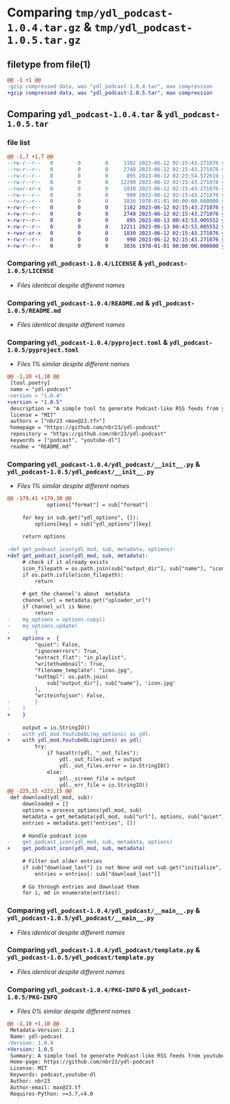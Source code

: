 # Comparing `tmp/ydl_podcast-1.0.4.tar.gz` & `tmp/ydl_podcast-1.0.5.tar.gz`

## filetype from file(1)

```diff
@@ -1 +1 @@
-gzip compressed data, was "ydl_podcast-1.0.4.tar", max compression
+gzip compressed data, was "ydl_podcast-1.0.5.tar", max compression
```

## Comparing `ydl_podcast-1.0.4.tar` & `ydl_podcast-1.0.5.tar`

### file list

```diff
@@ -1,7 +1,7 @@
--rw-r--r--   0        0        0     1102 2023-06-12 02:15:43.271076 ydl_podcast-1.0.4/LICENSE
--rw-r--r--   0        0        0     2748 2023-06-12 02:15:43.271076 ydl_podcast-1.0.4/README.md
--rw-r--r--   0        0        0      895 2023-06-12 02:23:54.572619 ydl_podcast-1.0.4/pyproject.toml
--rw-r--r--   0        0        0    12290 2023-06-12 02:15:43.271076 ydl_podcast-1.0.4/ydl_podcast/__init__.py
--rwxr-xr-x   0        0        0     1830 2023-06-12 02:15:43.271076 ydl_podcast-1.0.4/ydl_podcast/__main__.py
--rw-r--r--   0        0        0      990 2023-06-12 02:15:43.271076 ydl_podcast-1.0.4/ydl_podcast/template.py
--rw-r--r--   0        0        0     3836 1970-01-01 00:00:00.000000 ydl_podcast-1.0.4/PKG-INFO
+-rw-r--r--   0        0        0     1102 2023-06-12 02:15:43.271076 ydl_podcast-1.0.5/LICENSE
+-rw-r--r--   0        0        0     2748 2023-06-12 02:15:43.271076 ydl_podcast-1.0.5/README.md
+-rw-r--r--   0        0        0      895 2023-06-13 00:43:53.005552 ydl_podcast-1.0.5/pyproject.toml
+-rw-r--r--   0        0        0    12211 2023-06-13 00:43:53.005552 ydl_podcast-1.0.5/ydl_podcast/__init__.py
+-rwxr-xr-x   0        0        0     1830 2023-06-12 02:15:43.271076 ydl_podcast-1.0.5/ydl_podcast/__main__.py
+-rw-r--r--   0        0        0      990 2023-06-12 02:15:43.271076 ydl_podcast-1.0.5/ydl_podcast/template.py
+-rw-r--r--   0        0        0     3836 1970-01-01 00:00:00.000000 ydl_podcast-1.0.5/PKG-INFO
```

### Comparing `ydl_podcast-1.0.4/LICENSE` & `ydl_podcast-1.0.5/LICENSE`

 * *Files identical despite different names*

### Comparing `ydl_podcast-1.0.4/README.md` & `ydl_podcast-1.0.5/README.md`

 * *Files identical despite different names*

### Comparing `ydl_podcast-1.0.4/pyproject.toml` & `ydl_podcast-1.0.5/pyproject.toml`

 * *Files 1% similar despite different names*

```diff
@@ -1,10 +1,10 @@
 [tool.poetry]
 name = "ydl-podcast"
-version = "1.0.4"
+version = "1.0.5"
 description = "A simple tool to generate Podcast-like RSS feeds from youtube (or other youtube-dl supported services) channels, using youtube-dl"
 license = "MIT"
 authors = ["nbr23 <max@23.tf>"]
 homepage = "https://github.com/nbr23/ydl-podcast"
 repository = "https://github.com/nbr23/ydl-podcast"
 keywords = ["podcast", "youtube-dl"]
 readme = "README.md"
```

### Comparing `ydl_podcast-1.0.4/ydl_podcast/__init__.py` & `ydl_podcast-1.0.5/ydl_podcast/__init__.py`

 * *Files 1% similar despite different names*

```diff
@@ -179,41 +179,38 @@
             options["format"] = sub["format"]
 
     for key in sub.get("ydl_options", {}):
         options[key] = sub["ydl_options"][key]
 
     return options
 
-def get_podcast_icon(ydl_mod, sub, metadata, options):
+def get_podcast_icon(ydl_mod, sub, metadata):
     # check if it already exists
     icon_filepath = os.path.join(sub["output_dir"], sub["name"], "icon.jpg")
     if os.path.isfile(icon_filepath):
         return
 
     # get the channel's about  metadata
     channel_url = metadata.get("uploader_url")
     if channel_url is None:
         return
-    my_options = options.copy()
-    my_options.update(
-        {
+    options =  {
         "quiet": False,
         "ignoreerrors": True,
         "extract_flat": "in_playlist",
         "writethumbnail": True,
         "filename_template": "icon.jpg",
         "outtmpl": os.path.join(
             sub["output_dir"], sub["name"], 'icon.jpg'
         ),
         "writeinfojson": False,
-        }
-    )
+    }
 
     output = io.StringIO()
-    with ydl_mod.YoutubeDL(my_options) as ydl:
+    with ydl_mod.YoutubeDL(options) as ydl:
         try:
             if hasattr(ydl, "_out_files"):
                 ydl._out_files.out = output
                 ydl._out_files.error = io.StringIO()
             else:
                 ydl._screen_file = output
                 ydl._err_file = io.StringIO()
@@ -225,15 +222,15 @@
 def download(ydl_mod, sub):
     downloaded = []
     options = process_options(ydl_mod, sub)
     metadata = get_metadata(ydl_mod, sub["url"], options, sub["quiet"])
     entries = metadata.get("entries", [])
 
     # Handle podcast icon
-    get_podcast_icon(ydl_mod, sub, metadata, options)
+    get_podcast_icon(ydl_mod, sub, metadata)
 
     # Filter out older entries
     if sub["download_last"] is not None and not sub.get("initialize", False):
         entries = entries[: sub["download_last"]]
 
     # Go through entries and download them
     for i, md in enumerate(entries):
```

### Comparing `ydl_podcast-1.0.4/ydl_podcast/__main__.py` & `ydl_podcast-1.0.5/ydl_podcast/__main__.py`

 * *Files identical despite different names*

### Comparing `ydl_podcast-1.0.4/ydl_podcast/template.py` & `ydl_podcast-1.0.5/ydl_podcast/template.py`

 * *Files identical despite different names*

### Comparing `ydl_podcast-1.0.4/PKG-INFO` & `ydl_podcast-1.0.5/PKG-INFO`

 * *Files 0% similar despite different names*

```diff
@@ -1,10 +1,10 @@
 Metadata-Version: 2.1
 Name: ydl-podcast
-Version: 1.0.4
+Version: 1.0.5
 Summary: A simple tool to generate Podcast-like RSS feeds from youtube (or other youtube-dl supported services) channels, using youtube-dl
 Home-page: https://github.com/nbr23/ydl-podcast
 License: MIT
 Keywords: podcast,youtube-dl
 Author: nbr23
 Author-email: max@23.tf
 Requires-Python: >=3.7,<4.0
```

